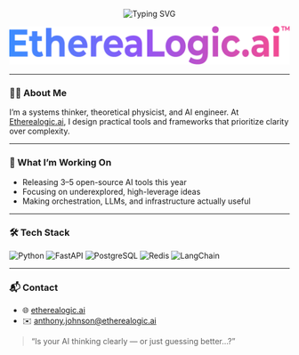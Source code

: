 <p align="center">
  <img src="https://readme-typing-svg.herokuapp.com?font=Fira+Code&weight=500&size=24&pause=1000&center=true&vCenter=true&width=435&lines=Hi+there%2C+I'm+Anthony!;Building+AI-powered+tools+that+think+clearly.;Founder+of+Etherealogic.ai" alt="Typing SVG" />
</p>

<p align="center">
  <img src="https://raw.githubusercontent.com/etherealogic/etherealogic/main/assets/etherealogic_banner_resized.png" alt="EthereaLogic GitHub Banner" />
</p>

---

### 👨‍💻 About Me

I’m a systems thinker, theoretical physicist, and AI engineer. At [Etherealogic.ai](https://etherealogic.ai), I design practical tools and frameworks that prioritize clarity over complexity.

---

### 🚀 What I’m Working On

- Releasing 3–5 open-source AI tools this year  
- Focusing on underexplored, high-leverage ideas  
- Making orchestration, LLMs, and infrastructure actually useful

---

### 🛠 Tech Stack

![Python](https://img.shields.io/badge/-Python-3776AB?style=flat-square&logo=python&logoColor=white)
![FastAPI](https://img.shields.io/badge/-FastAPI-009688?style=flat-square&logo=fastapi&logoColor=white)
![PostgreSQL](https://img.shields.io/badge/-PostgreSQL-316192?style=flat-square&logo=postgresql&logoColor=white)
![Redis](https://img.shields.io/badge/-Redis-DC382D?style=flat-square&logo=redis&logoColor=white)
![LangChain](https://img.shields.io/badge/-LangChain-FF9900?style=flat-square&logo=langchain&logoColor=white)

---

### 📬 Contact

- 🌐 [etherealogic.ai](https://etherealogic.ai)  
- ✉️ anthony.johnson@etherealogic.ai

> “Is your AI thinking clearly — or just guessing better...?”
